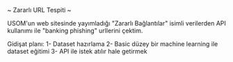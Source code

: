 
~ Zararlı URL Tespiti ~

USOM'un web sitesinde yayımladığı "Zararlı Bağlantılar" isimli verilerden API kullanımı ile "banking phishing" urllerini çektim. 



Gidişat planı:
1- Dataset hazırlama
2- Basic düzey bir machine learning ile dataset eğitimi
3- API ile istek atılır hale getirmek
